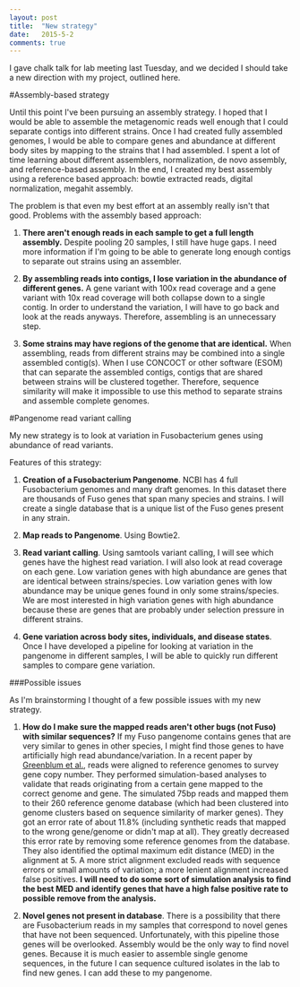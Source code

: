```yaml
---
layout: post
title:  "New strategy"
date:   2015-5-2
comments: true
---
```


I gave chalk talk for lab meeting last Tuesday, and we decided I should take a new direction with my project, outlined here. 

#Assembly-based strategy

Until this point I've been pursuing an assembly strategy. I hoped that I would be able to assemble the metagenomic reads well enough that I could separate contigs into different strains. Once I had created fully assembled genomes, I would be able to compare genes and abundance at different body sites by mapping to the strains that I had assembled.  I spent a lot of time learning about different assemblers, normalization, de novo assembly, and reference-based assembly. In the end, I created my best assembly using a reference based approach: bowtie extracted reads, digital normalization, megahit assembly. 

The problem is that even my best effort at an assembly really isn't that good. Problems with the assembly based approach:

1. **There aren't enough reads in each sample to get a full length assembly.** Despite pooling 20 samples, I still have huge gaps. I need more information if I'm going to be able to generate long enough contigs to separate out strains using an assembler.

2. **By assembling reads into contigs, I lose variation in the abundance of different genes.** A gene variant with 100x read coverage and a gene variant with 10x read coverage will both collapse down to a single contig. In order to understand the variation, I will have to go back and look at the reads anyways. Therefore, assembling is an unnecessary step.

3. **Some strains may have regions of the genome that are identical.** When assembling, reads from different strains may be combined into a single assembled contig(s). When I use CONCOCT or other software (ESOM) that can separate the assembled contigs, contigs that are shared between strains will be clustered together. Therefore, sequence similarity will make it impossible to use this method to separate strains and assemble complete genomes. 

#Pangenome read variant calling

My new strategy is to look at variation in Fusobacterium genes using abundance of read variants. 

Features of this strategy:

1. **Creation of a Fusobacterium Pangenome**. NCBI has 4 full Fusobacterium genomes and many draft genomes. In this dataset there are thousands of Fuso genes that span many species and strains. I will create a single database that is a unique list of the Fuso genes present in any strain.

2. **Map reads to Pangenome**. Using Bowtie2.

3. **Read variant calling**. Using samtools variant calling, I will see which genes have the highest read variation. I will also look at read coverage on each gene. Low variation genes with high abundance are genes that are identical between strains/species. Low variation genes with low abundance may be unique genes found in only some strains/species. We are most interested in high variation genes with high abundance because these are genes that are probably under selection pressure in different strains. 

4. **Gene variation across body sites, individuals, and disease states**. Once I have developed a pipeline for looking at variation in the pangenome in different samples, I will be able to quickly run different samples to compare gene variation.


###Possible issues

As I'm brainstorming I thought of a few possible issues with my new strategy.

1. **How do I make sure the mapped reads aren't other bugs (not Fuso) with similar sequences?** If my Fuso pangenome contains genes that are very similar to genes in other species, I might find those genes to have artificially high read abundance/variation. In a recent paper by [Greenblum et al.](http://www-ncbi-nlm-nih-gov.proxy.lib.umich.edu/pubmed/25640238), reads were aligned to reference genomes to survey gene copy number. They performed simulation-based analyses to validate that reads originating from a certain gene mapped to the correct genome and gene. The simulated 75bp reads and mapped them to their 260 reference genome database (which had been clustered into genome clusters based on sequence similarity of marker genes). They got an error rate of about 11.8% (including synthetic reads that mapped to the wrong gene/genome or didn't map at all). They greatly decreased this error rate by removing some reference genomes from the database. They also identified the optimal maximum edit distance (MED) in the alignment at 5. A more strict alignment excluded reads with sequence errors or small amounts of variation; a more lenient alignment increased false positives. **I will need to do some sort of simulation analysis to find the best MED and identify genes that have a high false positive rate to possible remove from the analysis.**


2. **Novel genes not present in database**. There is a possibility that there are Fusobacterium reads in my samples that correspond to novel genes that have not been sequenced. Unfortunately, with this pipeline those genes will be overlooked. Assembly would be the only way to find novel genes. Because it is much easier to assemble single genome sequences, in the future I can sequence cultured isolates in the lab to find new genes. I can add these to my pangenome. 









